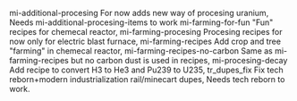 mi-additional-procesing For now adds new way of procesing uranium, Needs mi-additional-procesing-items to work
mi-farming-for-fun "Fun" recipes for chemecal reactor,
mi-farming-procesing Procesing recipes for now only for electric blast furnace,
mi-farming-recipes Add crop and tree "farming" in chemecal reactor,
mi-farming-recipes-no-carbon Same as mi-farming-recipes but no carbon dust is used in recipes,
mi-procesing-decay Add recipe to convert H3 to He3 and Pu239 to U235,
tr_dupes_fix Fix tech reborn+modern industrialization rail/minecart dupes, Needs tech reborn to work.
